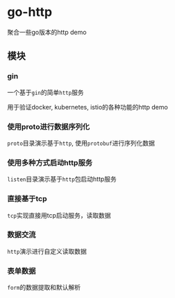 # go-http

聚合一些go版本的http demo

## 模块

### gin

一个基于`gin`的简单`http`服务

用于验证docker, kubernetes, istio的各种功能的http demo

### 使用proto进行数据序列化

`proto`目录演示基于`http`, 使用`protobuf`进行序列化数据

### 使用多种方式启动http服务

`listen`目录演示基于`http`包启动http服务

### 直接基于tcp

`tcp`实现直接用tcp启动服务，读取数据

### 数据交流

`http`演示进行自定义读取数据

### 表单数据

`form`的数据提取和默认解析
